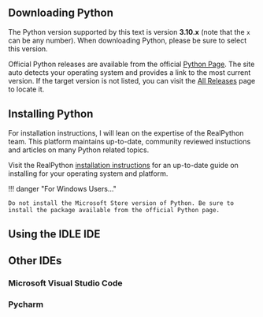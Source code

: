 ## Downloading Python
The Python version supported by this text is version **3.10.x** (note
that the `x` can be any number). When downloading Python, please be
sure to select this version.

Official Python releases are available from the official [Python
Page](https://www.python.org). The site auto detects your operating
system and provides a link to the most current version. If the target
version is not listed, you can visit the [All
Releases](https://www.python.org/downloads/) page to locate it.


## Installing Python
For installation instructions, I will lean on the expertise of the
RealPython team. This platform maintains up-to-date, community
reviewed instuctions and articles on many Python related topics.

Visit the RealPython [installation
instructions](https://realpython.com/installing-python/) for an
up-to-date guide on installing for your operating system and platform.

!!! danger "For Windows Users..."


    Do not install the Microsoft Store version of Python. Be sure to
    install the package available from the official Python page.


## Using the IDLE IDE

## Other IDEs

### Microsoft Visual Studio Code

### Pycharm
